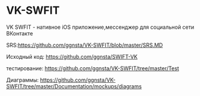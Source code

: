 # VK-SWFIT
VK SWFIT - нативное iOS приложение,мессенджер для социальной сети ВКонтакте

SRS:https://github.com/ggnsta/VK-SWFIT/blob/master/SRS.MD

Исходный код: https://github.com/ggnsta/SWIFT-VK

тестирование: https://github.com/ggnsta/VK-SWFIT/tree/master/Test

Диаграммы: https://github.com/ggnsta/VK-SWFIT/tree/master/Documentation/mockups/diagrams

